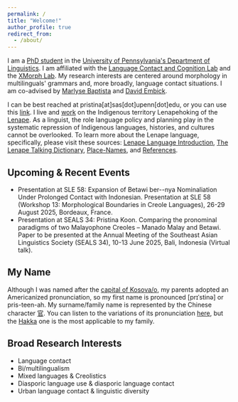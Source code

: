 ```yaml
---
permalink: /
title: "Welcome!"
author_profile: true
redirect_from: 
  - /about/
---
```


I am a [PhD student](https://www.ling.upenn.edu/people/pristina-koon) in the [University of Pennsylvania's Department of Linguistics](https://www.ling.upenn.edu/). I am affiliated with the [Language Contact and Cognition Lab](https://web.sas.upenn.edu/language-contact-cognition-lab/) and the [XMorph Lab](https://web.sas.upenn.edu/embick-lab/). My research interests are centered around morphology in multilinguals' grammars and, more broadly, language contact situations. I am co-advised by [Marlyse Baptista](https://web.sas.upenn.edu/marlysebaptista/) and [David Embick](https://www.ling.upenn.edu/~embick/). 

I can be best reached at pristina[at]sas[dot]upenn[dot]edu, or you can use this [link](mailto:pristina@sas.upenn.edu). I live and [work](https://collaborativehistory.gse.upenn.edu/stories/original-people-and-their-land-lenape-pre-history-18th-century) on the Indigenous territory Lenapehoking of the [Lenape](https://www.lenape-nation.org/). As a linguist, the role language policy and planning play in the systematic repression of Indigenous languages, histories, and cultures cannot be overlooked. To learn more about the Lenape language, specifically, please visit these sources: [Lenape Language Introduction](https://delawaretribe.org/blog/2013/06/26/language/), [The Lenape Talking Dictionary](https://www.talk-lenape.org/), [Place-Names](https://monumentlab.com/bulletin/place-names-as-monuments-the-entangled-histories-of-coaquannock-and-philadelphia), and [References](https://samnoblemuseum.ou.edu/collections-and-research/native-american-languages/map-of-oklahoma-languages/unami-language/).

## Upcoming & Recent Events ## 
- Presentation at SLE 58: Expansion of Betawi ber--nya Nominaliation Under Prolonged Contact with Indonesian. Presentation at SLE 58 (Workshop 13: Morphological Boundaries in Creole Languages), 26-29 August 2025, Bordeaux, France.
- Presentation at SEALS 34: Pristina Koon. Comparing the pronominal paradigms of two Malayophone Creoles – Manado Malay and Betawi. Paper to be presented at the Annual Meeting of the Southeast Asian Linguistics Society (SEALS 34), 10-13 June 2025, Bali, Indonesia (Virtual talk). 

## My Name ## 
Although I was named after the [capital of Kosova/o](https://www.britannica.com/place/Pristina), my parents adopted an Americanized pronunciation, so my first name is pronounced [prɪˈstinə] or pris-teen-ah. My surname/family name is represented by the Chinese character [官](https://zh.wiktionary.org/zh-hans/%E5%AE%98). You can listen to the variations of its pronunciation [here](https://forvo.com/search/%E5%AE%98/), but the [Hakka](https://forvo.com/search/%E5%AE%98/hak/) one is the most applicable to my family.

## Broad Research Interests ## 
- Language contact
- Bi/multilingualism
- Mixed languages & Creolistics
- Diasporic language use & diasporic language contact
- Urban language contact & linguistic diversity
